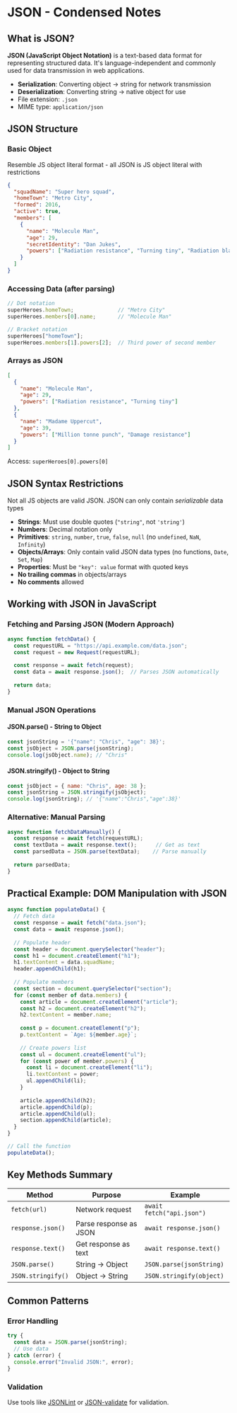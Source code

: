 # JSON - Condensed Notes

## What is JSON?

**JSON (JavaScript Object Notation)** is a text-based data format for representing structured data. It's language-independent and commonly used for data transmission in web applications.

- **Serialization**: Converting object → string for network transmission
- **Deserialization**: Converting string → native object for use
- File extension: `.json`
- MIME type: `application/json`

## JSON Structure

### Basic Object

Resemble JS object literal format - all JSON is JS object literal with restrictions
```json
{
  "squadName": "Super hero squad",
  "homeTown": "Metro City",
  "formed": 2016,
  "active": true,
  "members": [
    {
      "name": "Molecule Man",
      "age": 29,
      "secretIdentity": "Dan Jukes",
      "powers": ["Radiation resistance", "Turning tiny", "Radiation blast"]
    }
  ]
}
```

### Accessing Data (after parsing)
```js
// Dot notation
superHeroes.homeTown;              // "Metro City"
superHeroes.members[0].name;       // "Molecule Man"

// Bracket notation  
superHeroes["homeTown"];
superHeroes.members[1].powers[2];  // Third power of second member
```

### Arrays as JSON
```json
[
  {
    "name": "Molecule Man",
    "age": 29,
    "powers": ["Radiation resistance", "Turning tiny"]
  },
  {
    "name": "Madame Uppercut", 
    "age": 39,
    "powers": ["Million tonne punch", "Damage resistance"]
  }
]
```

Access: `superHeroes[0].powers[0]`

## JSON Syntax Restrictions

Not all JS objects are valid JSON. JSON can only contain *serializable* data types

- **Strings**: Must use double quotes (`"string"`, not `'string'`)
- **Numbers**: Decimal notation only
- **Primitives**: `string`, `number`, `true`, `false`, `null` (no `undefined`, `NaN`, `Infinity`)
- **Objects/Arrays**: Only contain valid JSON data types (no functions, `Date`, `Set`, `Map`)
- **Properties**: Must be `"key": value` format with quoted keys
- **No trailing commas** in objects/arrays
- **No comments** allowed

## Working with JSON in JavaScript

### Fetching and Parsing JSON (Modern Approach)
```js
async function fetchData() {
  const requestURL = "https://api.example.com/data.json";
  const request = new Request(requestURL);
  
  const response = await fetch(request);
  const data = await response.json();  // Parses JSON automatically
  
  return data;
}
```

### Manual JSON Operations

#### JSON.parse() - String to Object
```js
const jsonString = '{"name": "Chris", "age": 38}';
const jsObject = JSON.parse(jsonString);
console.log(jsObject.name); // "Chris"
```

#### JSON.stringify() - Object to String
```js
const jsObject = { name: "Chris", age: 38 };
const jsonString = JSON.stringify(jsObject);
console.log(jsonString); // '{"name":"Chris","age":38}'
```

### Alternative: Manual Parsing
```js
async function fetchDataManually() {
  const response = await fetch(requestURL);
  const textData = await response.text();      // Get as text
  const parsedData = JSON.parse(textData);    // Parse manually
  
  return parsedData;
}
```

## Practical Example: DOM Manipulation with JSON

```js
async function populateData() {
  // Fetch data
  const response = await fetch("data.json");
  const data = await response.json();
  
  // Populate header
  const header = document.querySelector("header");
  const h1 = document.createElement("h1");
  h1.textContent = data.squadName;
  header.appendChild(h1);
  
  // Populate members
  const section = document.querySelector("section");
  for (const member of data.members) {
    const article = document.createElement("article");
    const h2 = document.createElement("h2");
    h2.textContent = member.name;
    
    const p = document.createElement("p");
    p.textContent = `Age: ${member.age}`;
    
    // Create powers list
    const ul = document.createElement("ul");
    for (const power of member.powers) {
      const li = document.createElement("li");
      li.textContent = power;
      ul.appendChild(li);
    }
    
    article.appendChild(h2);
    article.appendChild(p);
    article.appendChild(ul);
    section.appendChild(article);
  }
}

// Call the function
populateData();
```

## Key Methods Summary

| Method | Purpose | Example |
|--------|---------|---------|
| `fetch(url)` | Network request | `await fetch("api.json")` |
| `response.json()` | Parse response as JSON | `await response.json()` |
| `response.text()` | Get response as text | `await response.text()` |
| `JSON.parse()` | String → Object | `JSON.parse(jsonString)` |
| `JSON.stringify()` | Object → String | `JSON.stringify(object)` |

## Common Patterns

### Error Handling
```js
try {
  const data = JSON.parse(jsonString);
  // Use data
} catch (error) {
  console.error("Invalid JSON:", error);
}
```

### Validation
Use tools like [JSONLint](https://jsonlint.com/) or [JSON-validate](https://www.json-validate.com/) for validation.